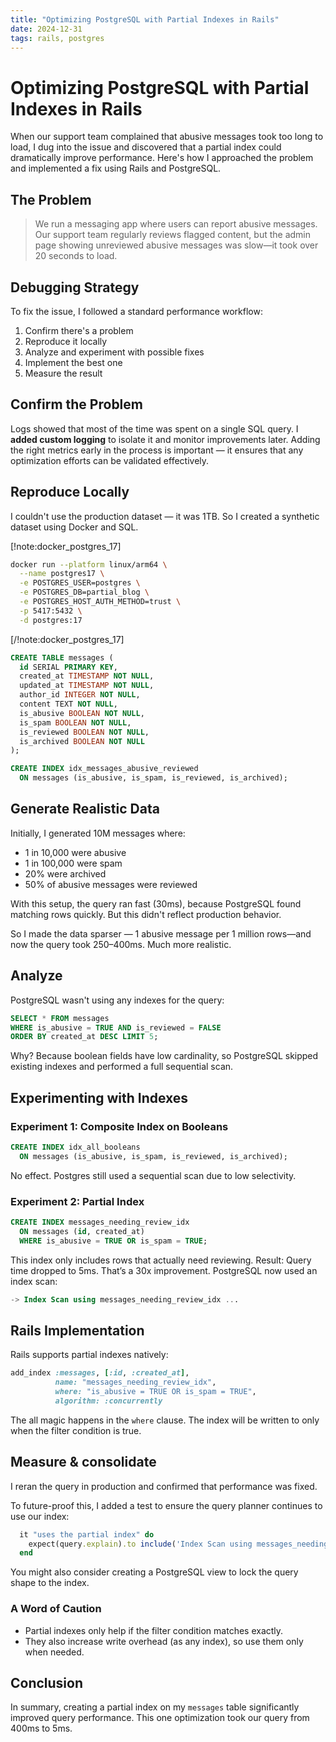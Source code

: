 ```yaml
---
title: "Optimizing PostgreSQL with Partial Indexes in Rails"
date: 2024-12-31
tags: rails, postgres
---
```


# Optimizing PostgreSQL with Partial Indexes in Rails 

When our support team complained that abusive messages took too long to load, I dug into the issue and discovered that a partial index could dramatically improve performance. Here's how I approached the problem and implemented a fix using Rails and PostgreSQL.

## The Problem

> We run a messaging app where users can report abusive messages. Our support team regularly reviews flagged content, but the admin page showing unreviewed abusive messages was slow—it took over 20 seconds to load.


## Debugging Strategy

To fix the issue, I followed a standard performance workflow:

1. Confirm there's a problem
2. Reproduce it locally
3. Analyze and experiment with possible fixes
4. Implement the best one
5. Measure the result


## Confirm the Problem 

Logs showed that most of the time was spent on a single SQL query. I **added custom logging** to isolate it and monitor improvements later.
Adding the right metrics early in the process is important — it ensures that any optimization efforts can be validated effectively. 

## Reproduce Locally

I couldn't use the production dataset — it was 1TB. So I created a synthetic dataset using <span data-expand="docker_postgres_17" class="expander">Docker</span> and SQL.



[!note:docker_postgres_17]
```bash
docker run --platform linux/arm64 \
  --name postgres17 \
  -e POSTGRES_USER=postgres \
  -e POSTGRES_DB=partial_blog \
  -e POSTGRES_HOST_AUTH_METHOD=trust \
  -p 5417:5432 \
  -d postgres:17

```
[/!note:docker_postgres_17]


```sql
CREATE TABLE messages (
  id SERIAL PRIMARY KEY,
  created_at TIMESTAMP NOT NULL,
  updated_at TIMESTAMP NOT NULL,
  author_id INTEGER NOT NULL,
  content TEXT NOT NULL,
  is_abusive BOOLEAN NOT NULL,
  is_spam BOOLEAN NOT NULL,
  is_reviewed BOOLEAN NOT NULL,
  is_archived BOOLEAN NOT NULL
);

CREATE INDEX idx_messages_abusive_reviewed
  ON messages (is_abusive, is_spam, is_reviewed, is_archived);

```


## Generate Realistic Data

Initially, I generated 10M messages where:

- 1 in 10,000 were abusive
- 1 in 100,000 were spam
- 20% were archived
- 50% of abusive messages were reviewed

With this setup, the query ran fast (30ms), because PostgreSQL found matching rows quickly. But this didn't reflect production behavior.

So I made the data sparser — 1 abusive message per 1 million rows—and now the query took 250–400ms. Much more realistic.

## Analyze

PostgreSQL wasn't using any indexes for the query:

```sql
SELECT * FROM messages
WHERE is_abusive = TRUE AND is_reviewed = FALSE
ORDER BY created_at DESC LIMIT 5;
```

Why? Because boolean fields have low cardinality, so PostgreSQL skipped existing indexes and performed a full sequential scan.


## Experimenting with Indexes

### Experiment 1: Composite Index on Booleans

```sql
CREATE INDEX idx_all_booleans
  ON messages (is_abusive, is_spam, is_reviewed, is_archived);
```

No effect. Postgres still used a sequential scan due to low selectivity.



### Experiment 2: Partial Index

```sql
CREATE INDEX messages_needing_review_idx
  ON messages (id, created_at)
  WHERE is_abusive = TRUE OR is_spam = TRUE;
```

This index only includes rows that actually need reviewing.
Result: Query time dropped to 5ms. That’s a 30x improvement.
PostgreSQL now used an index scan:

```sql
-> Index Scan using messages_needing_review_idx ...
```


## Rails Implementation

Rails supports partial indexes natively:

```rb
add_index :messages, [:id, :created_at],
          name: "messages_needing_review_idx",
          where: "is_abusive = TRUE OR is_spam = TRUE",
          algorithm: :concurrently
```

The all magic happens in the `where` clause. The index will be written to only when the filter condition is true.

## Measure & consolidate

I reran the query in production and confirmed that performance was fixed.

To future-proof this, I added a test to ensure the query planner continues to use our index:


```ruby
  it "uses the partial index" do
    expect(query.explain).to include('Index Scan using messages_needing_review_idx')
  end
```
You might also consider creating a PostgreSQL view to lock the query shape to the index.


### A Word of Caution
- Partial indexes only help if the filter condition matches exactly.
- They also increase write overhead (as any index), so use them only when needed.

## Conclusion

In summary, creating a partial index on my `messages` table significantly improved query performance.
This one optimization took our query from 400ms to 5ms.
